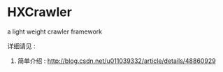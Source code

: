 # HXCrawler
a light weight crawler framework

详细请见 : 
1. 简单介绍 : http://blog.csdn.net/u011039332/article/details/48860929

